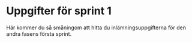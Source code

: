 Uppgifter för sprint 1
======================

Här kommer du så småningom att hitta du inlämningsuppgifterna
för den andra fasens första sprint.